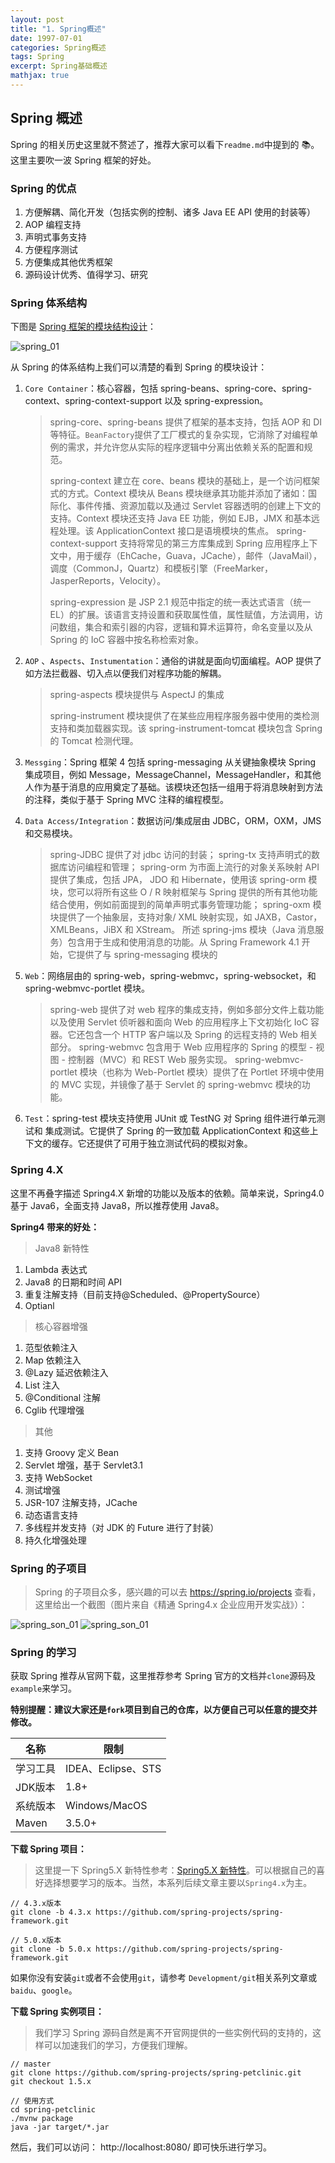 ```yaml
---
layout: post
title: "1. Spring概述"
date: 1997-07-01
categories: Spring概述
tags: Spring
excerpt: Spring基础概述
mathjax: true
---
```


## Spring 概述

Spring 的相关历史这里就不赘述了，推荐大家可以看下`readme.md`中提到的 📚。这里主要吹一波 Spring 框架的好处。

### Spring 的优点

1. 方便解耦、简化开发（包括实例的控制、诸多 Java EE API 使用的封装等）
2. AOP 编程支持
3. 声明式事务支持
4. 方便程序测试
5. 方便集成其他优秀框架
6. 源码设计优秀、值得学习、研究

### Spring 体系结构

下图是 [Spring 框架的模块结构设计](https://docs.spring.io/spring/docs/4.3.22.RELEASE/spring-framework-reference/htmlsingle/#overview-modules)：

![spring_01](../../../images/spring/spring_01.jpg)

从 Spring 的体系结构上我们可以清楚的看到 Spring 的模块设计：

1. `Core Container`：核心容器，包括 spring-beans、spring-core、spring-context、spring-context-support 以及 spring-expression。

   > spring-core、spring-beans 提供了框架的基本支持，包括 AOP 和 DI 等特征。`BeanFactory`提供了工厂模式的复杂实现，它消除了对编程单例的需求，并允许您从实际的程序逻辑中分离出依赖关系的配置和规范。
   >
   > spring-context 建立在 core、beans 模块的基础上，是一个访问框架式的方式。Context 模块从 Beans 模块继承其功能并添加了诸如：国际化、事件传播、资源加载以及通过 Servlet 容器透明的创建上下文的支持。Context 模块还支持 Java EE 功能，例如 EJB，JMX 和基本远程处理。该 ApplicationContext 接口是语境模块的焦点。 spring-context-support 支持将常见的第三方库集成到 Spring 应用程序上下文中，用于缓存（EhCache，Guava，JCache），邮件（JavaMail），调度（CommonJ，Quartz）和模板引擎（FreeMarker，JasperReports，Velocity）。
   >
   > spring-expression 是 JSP 2.1 规范中指定的统一表达式语言（统一 EL）的扩展。该语言支持设置和获取属性值，属性赋值，方法调用，访问数组，集合和索引器的内容，逻辑和算术运算符，命名变量以及从 Spring 的 IoC 容器中按名称检索对象。

2. `AOP` 、`Aspects`、`Instumentation`：通俗的讲就是面向切面编程。AOP 提供了如方法拦截器、切入点以便我们对程序功能的解耦。

   > spring-aspects 模块提供与 AspectJ 的集成
   >
   > spring-instrument 模块提供了在某些应用程序服务器中使用的类检测支持和类加载器实现。该 spring-instrument-tomcat 模块包含 Spring 的 Tomcat 检测代理。

3. `Messging`：Spring 框架 4 包括 spring-messaging 从关键抽象模块 Spring 集成项目，例如 Message，MessageChannel，MessageHandler，和其他人作为基于消息的应用奠定了基础。该模块还包括一组用于将消息映射到方法的注释，类似于基于 Spring MVC 注释的编程模型。

4. `Data Access/Integration`：数据访问/集成层由 JDBC，ORM，OXM，JMS 和交易模块。

   > spring-JDBC 提供了对 jdbc 访问的封装；
   > spring-tx 支持声明式的数据库访问编程和管理；
   > spring-orm 为市面上流行的对象关系映射 API 提供了集成，包括 JPA， JDO 和 Hibernate，使用该 spring-orm 模块，您可以将所有这些 O / R 映射框架与 Spring 提供的所有其他功能结合使用，例如前面提到的简单声明式事务管理功能；
   > spring-oxm 模块提供了一个抽象层，支持对象/ XML 映射实现，如 JAXB，Castor，XMLBeans，JiBX 和 XStream。
   > 所述 spring-jms 模块（Java 消息服务）包含用于生成和使用消息的功能。从 Spring Framework 4.1 开始，它提供了与 spring-messaging 模块的

5. `Web`：网络层由的 spring-web，spring-webmvc，spring-websocket，和 spring-webmvc-portlet 模块。

   > spring-web 提供了对 web 程序的集成支持，例如多部分文件上载功能以及使用 Servlet 侦听器和面向 Web 的应用程序上下文初始化 IoC 容器。它还包含一个 HTTP 客户端以及 Spring 的远程支持的 Web 相关部分。
   > spring-webmvc 包含用于 Web 应用程序的 Spring 的模型 - 视图 - 控制器（MVC）和 REST Web 服务实现。
   > spring-webmvc-portlet 模块（也称为 Web-Portlet 模块）提供了在 Portlet 环境中使用的 MVC 实现，并镜像了基于 Servlet 的 spring-webmvc 模块的功能。

6. `Test`：spring-test 模块支持使用 JUnit 或 TestNG 对 Spring 组件进行单元测试和 集成测试。它提供了 Spring 的一致加载 ApplicationContext 和这些上下文的缓存。它还提供了可用于独立测试代码的模拟对象。

### Spring 4.X

这里不再叠字描述 Spring4.X 新增的功能以及版本的依赖。简单来说，Spring4.0 基于 Java6，全面支持 Java8，所以推荐使用 Java8。

**Spring4 带来的好处：**

> Java8 新特性

1. Lambda 表达式
2. Java8 的日期和时间 API
3. 重复注解支持（目前支持@Scheduled、@PropertySource）
4. Optianl

> 核心容器增强

1. 范型依赖注入
2. Map 依赖注入
3. @Lazy 延迟依赖注入
4. List 注入
5. @Conditional 注解
6. Cglib 代理增强

> 其他

1. 支持 Groovy 定义 Bean
2. Servlet 增强，基于 Servlet3.1
3. 支持 WebSocket
4. 测试增强
5. JSR-107 注解支持，JCache
6. 动态语言支持
7. 多线程并发支持（对 JDK 的 Future 进行了封装）
8. 持久化增强处理

### Spring 的子项目

> Spring 的子项目众多，感兴趣的可以去 https://spring.io/projects 查看，这里给出一个截图（图片来自《精通 Spring4.x 企业应用开发实战》）：

![spring_son_01](../../../images/spring/spring_son_01.png)
![spring_son_01](../../../images/spring/spring_son_02.png)

### Spring 的学习

获取 Spring 推荐从官网下载，这里推荐参考 Spring 官方的文档并`clone`源码及`example`来学习。

**特别提醒：建议大家还是`fork`项目到自己的仓库，以方便自己可以任意的提交并修改。**

| 名称     | 限制               |
| -------- | ------------------ |
| 学习工具 | IDEA、Eclipse、STS |
| JDK版本  | 1.8+               |
| 系统版本 | Windows/MacOS      |
| Maven    | 3.5.0+             |

**下载 Spring 项目：**

> 这里提一下 Spring5.X 新特性参考：[Spring5.X 新特性](https://www.jianshu.com/p/cebc3cf0bec0)。可以根据自己的喜好选择想要学习的版本。当然，本系列后续文章主要以`Spring4.x`为主。

```
// 4.3.x版本
git clone -b 4.3.x https://github.com/spring-projects/spring-framework.git

// 5.0.x版本
git clone -b 5.0.x https://github.com/spring-projects/spring-framework.git
```

如果你没有安装`git`或者不会使用`git`，请参考 `Development/git`相关系列文章或`baidu`、`google`。

**下载 Spring 实例项目：**

> 我们学习 Spring 源码自然是离不开官网提供的一些实例代码的支持的，这样可以加速我们的学习，方便我们理解。

```
// master
git clone https://github.com/spring-projects/spring-petclinic.git
git checkout 1.5.x

// 使用方式
cd spring-petclinic
./mvnw package
java -jar target/*.jar
```

然后，我们可以访问： http://localhost:8080/ 即可快乐进行学习。
